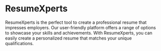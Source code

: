 # ResumeXperts
ResumeXperts is the perfect tool to create a professional resume that impresses employers. Our user-friendly platform offers a range of options to showcase your skills and achievements. With ResumeXperts, you can easily create a personalized resume that matches your unique qualifications.
